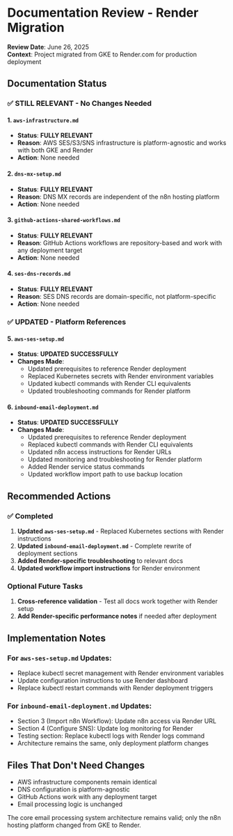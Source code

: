 # Documentation Review - Render Migration

**Review Date**: June 26, 2025  
**Context**: Project migrated from GKE to Render.com for production deployment

## Documentation Status

### ✅ STILL RELEVANT - No Changes Needed

#### 1. `aws-infrastructure.md`
- **Status**: **FULLY RELEVANT**
- **Reason**: AWS SES/S3/SNS infrastructure is platform-agnostic and works with both GKE and Render
- **Action**: None needed

#### 2. `dns-mx-setup.md`
- **Status**: **FULLY RELEVANT**  
- **Reason**: DNS MX records are independent of the n8n hosting platform
- **Action**: None needed

#### 3. `github-actions-shared-workflows.md`
- **Status**: **FULLY RELEVANT**
- **Reason**: GitHub Actions workflows are repository-based and work with any deployment target
- **Action**: None needed

#### 4. `ses-dns-records.md`
- **Status**: **FULLY RELEVANT**
- **Reason**: SES DNS records are domain-specific, not platform-specific
- **Action**: None needed

### ✅ UPDATED - Platform References

#### 5. `aws-ses-setup.md`
- **Status**: **UPDATED SUCCESSFULLY**
- **Changes Made**:
  - Updated prerequisites to reference Render deployment
  - Replaced Kubernetes secrets with Render environment variables
  - Updated kubectl commands with Render CLI equivalents
  - Updated troubleshooting commands for Render platform

#### 6. `inbound-email-deployment.md`
- **Status**: **UPDATED SUCCESSFULLY**
- **Changes Made**:
  - Updated prerequisites to reference Render deployment
  - Replaced kubectl commands with Render CLI equivalents
  - Updated n8n access instructions for Render URLs
  - Updated monitoring and troubleshooting for Render platform
  - Added Render service status commands
  - Updated workflow import path to use backup location

## Recommended Actions

### ✅ Completed
1. **Updated `aws-ses-setup.md`** - Replaced Kubernetes sections with Render instructions
2. **Updated `inbound-email-deployment.md`** - Complete rewrite of deployment sections
3. **Added Render-specific troubleshooting** to relevant docs
4. **Updated workflow import instructions** for Render environment

### Optional Future Tasks
1. **Cross-reference validation** - Test all docs work together with Render setup
2. **Add Render-specific performance notes** if needed after deployment

## Implementation Notes

### For `aws-ses-setup.md` Updates:
- Replace kubectl secret management with Render environment variables
- Update configuration instructions to use Render dashboard
- Replace kubectl restart commands with Render deployment triggers

### For `inbound-email-deployment.md` Updates:
- Section 3 (Import n8n Workflow): Update n8n access via Render URL
- Section 4 (Configure SNS): Update log monitoring for Render
- Testing section: Replace kubectl logs with Render logs command
- Architecture remains the same, only deployment platform changes

## Files That Don't Need Changes
- AWS infrastructure components remain identical
- DNS configuration is platform-agnostic  
- GitHub Actions work with any deployment target
- Email processing logic is unchanged

The core email processing system architecture remains valid; only the n8n hosting platform changed from GKE to Render.